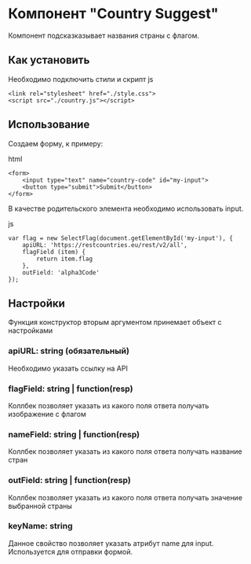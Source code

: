 # Компонент "Country Suggest"

Компонент подсказказывает названия страны с флагом.

## Как установить

Необходимо подключить стили и скрипт
js
```
<link rel="stylesheet" href="./style.css">
<script src="./country.js"></script>
```

## Использование

Создаем форму, к примеру:

html
```
<form>
    <input type="text" name="country-code" id="my-input">
    <button type="submit">Submit</button>
</form>
```

В качестве родительского элемента необходимо использовать input. 

js
```
var flag = new SelectFlag(document.getElementById('my-input'), {
    apiURL: 'https://restcountries.eu/rest/v2/all',
    flagField (item) {
        return item.flag
    },
    outField: 'alpha3Code'
});
```


## Настройки
Функция конструктор вторым аргументом принемает объект с настройками 

### apiURL: string (обязательный)
Необходимо указать ссылку на API

### flagField: string | function(resp)
Коллбек позволяет указать из какого поля ответа получать изображение с флагом    

### nameField: string | function(resp)
Коллбек позволяет указать из какого поля ответа получать название стран 

### outField: string | function(resp)
Коллбек позволяет указать из какого поля ответа получать значение выбранной страны 

### keyName: string
Данное свойство позволяет указать атрибут name для input. Используется для отправки формой.   